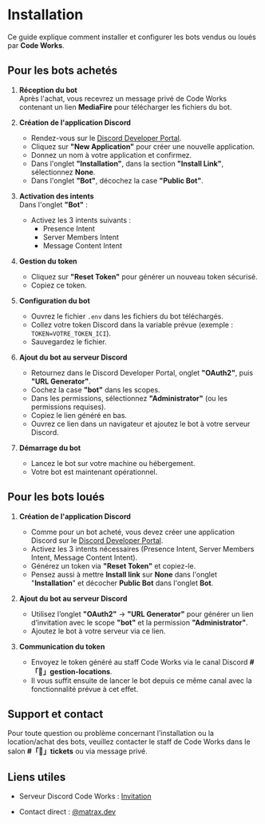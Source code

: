 # Installation
Ce guide explique comment installer et configurer les bots vendus ou loués par **Code Works**.

## Pour les bots achetés
1. **Réception du bot**  
   Après l'achat, vous recevrez un message privé de Code Works contenant un lien **MediaFire** pour télécharger les fichiers du bot.

2. **Création de l'application Discord**  
   * Rendez-vous sur le [Discord Developer Portal](https://discord.com/developers/applications).  
   * Cliquez sur **"New Application"** pour créer une nouvelle application.  
   * Donnez un nom à votre application et confirmez.  
   * Dans l'onglet **"Installation"**, dans la section **"Install Link"**, sélectionnez **None**.  
   * Dans l'onglet **"Bot"**, décochez la case **"Public Bot"**.

3. **Activation des intents**  
   Dans l'onglet **"Bot"** :  
   * Activez les 3 intents suivants :  
     * Presence Intent  
     * Server Members Intent  
     * Message Content Intent

4. **Gestion du token**  
   * Cliquez sur **"Reset Token"** pour générer un nouveau token sécurisé.  
   * Copiez ce token.

5. **Configuration du bot**  
   * Ouvrez le fichier `.env` dans les fichiers du bot téléchargés.  
   * Collez votre token Discord dans la variable prévue (exemple : `TOKEN=VOTRE_TOKEN_ICI`).  
   * Sauvegardez le fichier.

6. **Ajout du bot au serveur Discord**  
   * Retournez dans le Discord Developer Portal, onglet **"OAuth2"**, puis **"URL Generator"**.  
   * Cochez la case **"bot"** dans les scopes.  
   * Dans les permissions, sélectionnez **"Administrator"** (ou les permissions requises).  
   * Copiez le lien généré en bas.  
   * Ouvrez ce lien dans un navigateur et ajoutez le bot à votre serveur Discord.

7. **Démarrage du bot**  
   * Lancez le bot sur votre machine ou hébergement.  
   * Votre bot est maintenant opérationnel.

## Pour les bots loués
1. **Création de l'application Discord**  
   * Comme pour un bot acheté, vous devez créer une application Discord sur le [Discord Developer Portal](https://discord.com/developers/applications).  
   * Activez les 3 intents nécessaires (Presence Intent, Server Members Intent, Message Content Intent).  
   * Générez un token via **"Reset Token"** et copiez-le.  
   * Pensez aussi à mettre **Install link** sur **None** dans l'onglet "**Installation**" et décocher **Public Bot** dans l'onglet **Bot**.

2. **Ajout du bot au serveur Discord**  
   * Utilisez l’onglet **"OAuth2"** → **"URL Generator"** pour générer un lien d’invitation avec le scope **"bot"** et la permission **"Administrator"**.  
   * Ajoutez le bot à votre serveur via ce lien.

3. **Communication du token**  
   * Envoyez le token généré au staff Code Works via le canal Discord **#「🔧」gestion-locations**.  
   * Il vous suffit ensuite de lancer le bot depuis ce même canal avec la fonctionnalité prévue à cet effet.

## Support et contact
Pour toute question ou problème concernant l’installation ou la location/achat des bots, veuillez contacter le staff de Code Works dans le salon **#「🎫」tickets** ou via message privé.

## Liens utiles
* Serveur Discord Code Works : [Invitation](https://discord.gg/8X25qRmUh2)  

* Contact direct : [@matrax.dev](https://discord.com/users/1235588660854915132)  

